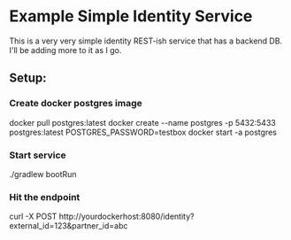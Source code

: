 # Example Simple Identity Service

This is a very very simple identity REST-ish service that has a backend DB.  I'll be adding more to it as I go.

## Setup:

### Create docker postgres image
docker pull postgres:latest
docker create --name postgres -p 5432:5433 postgres:latest POSTGRES_PASSWORD=testbox
docker start -a postgres

### Start service
./gradlew bootRun

### Hit the endpoint
curl -X POST http://yourdockerhost:8080/identity?external_id=123&partner_id=abc

